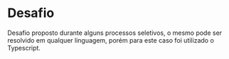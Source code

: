 # Desafio
 Desafio proposto durante alguns processos seletivos, o mesmo pode ser resolvido em qualquer linguagem, porém para este caso foi utilizado o Typescript.
